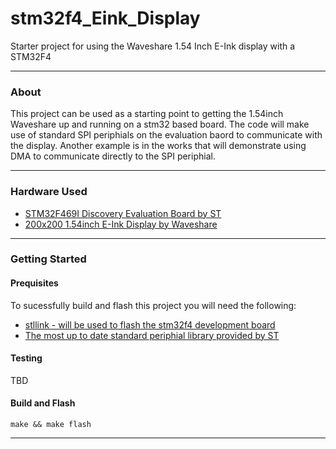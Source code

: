 # stm32f4_Eink_Display
Starter project for using the Waveshare 1.54 Inch E-Ink display with a STM32F4 

---

### About
This project can be used as a starting point to getting the 1.54inch Waveshare up and running on a stm32 based board. The code will make use of standard SPI periphials on the evaluation baord to communicate with the display. Another example is in the works that will demonstrate using DMA to communicate directly to the SPI periphial.

--- 
### Hardware Used
* [STM32F469I Discovery Evaluation Board by ST](https://www.st.com/content/st_com/en/products/evaluation-tools/product-evaluation-tools/mcu-mpu-eval-tools/stm32-mcu-mpu-eval-tools/stm32-discovery-kits/32f469idiscovery.html)
* [200x200 1.54inch E-Ink Display by Waveshare](https://www.waveshare.com/1.54inch-e-Paper-Module-B.htm)

---
### Getting Started

#### Prequisites 
To sucessfully build and flash this project you will need the following:
* [stllink - will be used to flash the stm32f4 development board](https://github.com/texane/stlink)
* [The most up to date standard periphial library provided by ST](https://www.st.com/en/embedded-software/stsw-stm32065.html)

#### Testing
TBD

#### Build and Flash

```make && make flash```

----
